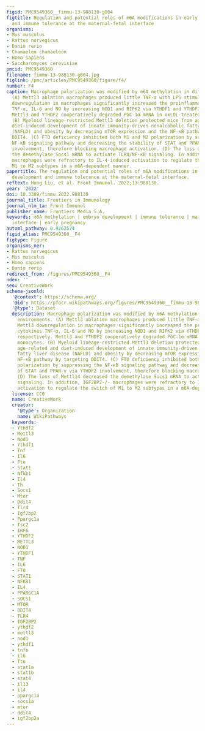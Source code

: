 ```yaml
---
figid: PMC9549360__fimmu-13-988130-g004
figtitle: Regulation and potential roles of m6A modifications in early embryonic development
  and immune tolerance at the maternal-fetal interface
organisms:
- Mus musculus
- Rattus norvegicus
- Danio rerio
- Chamaeleo chamaeleon
- Homo sapiens
- Saccharomyces cerevisiae
pmcid: PMC9549360
filename: fimmu-13-988130-g004.jpg
figlink: /pmc/articles/PMC9549360/figure/f4/
number: F4
caption: Macrophage polarization was modified by m6A methylation in different environments.
  (A) Mettl3 ablation macrophages produced little TNF-α with LPS stimulation. Mettl3
  downregulation in macrophages significantly increased the proinflammatory cytokines
  TNF-α, IL-6 and NO by increasing NOD1 and RIPK2 via YTHDF1 and YTHDF2, respectively.
  Mettl3 and YTHDF2 cooperatively degraded PGC-1α mRNA in oxLDL-treated monocytes.
  (B) Myeloid lineage-restricted Mettl3 deletion protected mice from age-related and
  diet-induced development of innate immunity-driven nonalcoholic fatty liver disease
  (NAFLD) and obesity by decreasing mTOR expression and the NF-κB pathway by targeting
  DDIT4. (C) FTO deficiency inhibited both M1 and M2 polarization by suppressing the
  NF-κB signaling pathway and decreasing the stability of STAT and PPAR-γ via YTHDF2
  involvement, therefore blocking macrophage activation. (D) The loss of Mettl14 decreased
  the demethylase Socs1 mRNA to activate TLR4/NF-κB signaling. In addition, IGF2BP2-/-
  macrophages were refractory to IL-4-induced activation to regulate the switch of
  M1 to M2 subtypes in a m6A-dependent manner.
papertitle: The regulation and potential roles of m6A modifications in early embryonic
  development and immune tolerance at the maternal-fetal interface.
reftext: Hong Liu, et al. Front Immunol. 2022;13:988130.
year: '2022'
doi: 10.3389/fimmu.2022.988130
journal_title: Frontiers in Immunology
journal_nlm_ta: Front Immunol
publisher_name: Frontiers Media S.A.
keywords: m6A methylation | embryo development | immune tolerance | maternal-fetal
  interface | early pregnancy
automl_pathway: 0.9262574
figid_alias: PMC9549360__F4
figtype: Figure
organisms_ner:
- Rattus norvegicus
- Mus musculus
- Homo sapiens
- Danio rerio
redirect_from: /figures/PMC9549360__F4
ndex: ''
seo: CreativeWork
schema-jsonld:
  '@context': https://schema.org/
  '@id': https://pfocr.wikipathways.org/figures/PMC9549360__fimmu-13-988130-g004.html
  '@type': Dataset
  description: Macrophage polarization was modified by m6A methylation in different
    environments. (A) Mettl3 ablation macrophages produced little TNF-α with LPS stimulation.
    Mettl3 downregulation in macrophages significantly increased the proinflammatory
    cytokines TNF-α, IL-6 and NO by increasing NOD1 and RIPK2 via YTHDF1 and YTHDF2,
    respectively. Mettl3 and YTHDF2 cooperatively degraded PGC-1α mRNA in oxLDL-treated
    monocytes. (B) Myeloid lineage-restricted Mettl3 deletion protected mice from
    age-related and diet-induced development of innate immunity-driven nonalcoholic
    fatty liver disease (NAFLD) and obesity by decreasing mTOR expression and the
    NF-κB pathway by targeting DDIT4. (C) FTO deficiency inhibited both M1 and M2
    polarization by suppressing the NF-κB signaling pathway and decreasing the stability
    of STAT and PPAR-γ via YTHDF2 involvement, therefore blocking macrophage activation.
    (D) The loss of Mettl14 decreased the demethylase Socs1 mRNA to activate TLR4/NF-κB
    signaling. In addition, IGF2BP2-/- macrophages were refractory to IL-4-induced
    activation to regulate the switch of M1 to M2 subtypes in a m6A-dependent manner.
  license: CC0
  name: CreativeWork
  creator:
    '@type': Organization
    name: WikiPathways
  keywords:
  - Ythdf2
  - Mettl3
  - Nod1
  - Ythdf1
  - Tnf
  - Il6
  - Fto
  - Stat1
  - Nfkb1
  - Il4
  - Th
  - Socs1
  - Mtor
  - Ddit4
  - Tlr4
  - Igf2bp2
  - Ppargc1a
  - Tsc2
  - IRF6
  - YTHDF2
  - METTL3
  - NOD1
  - YTHDF1
  - TNF
  - IL6
  - FTO
  - STAT1
  - NFKB1
  - IL4
  - PPARGC1A
  - SOCS1
  - MTOR
  - DDIT4
  - TLR4
  - IGF2BP2
  - ythdf2
  - mettl3
  - nod1
  - ythdf1
  - tnfb
  - il6
  - fto
  - stat1a
  - stat1b
  - stat4
  - il13
  - il4
  - ppargc1a
  - socs1a
  - mtor
  - ddit4
  - igf2bp2a
---
```

